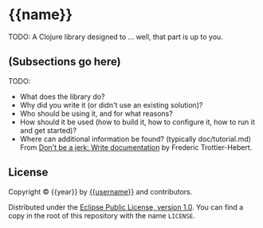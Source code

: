 # {{name}}

TODO: A Clojure library designed to ... well, that part is up to you.

## (Subsections go here)

TODO:
* What does the library do?
* Why did you write it (or didn't use an existing solution)?
* Who should be using it, and for what reasons?
* How should it be used (how to build it, how to configure it, how to run it and get started)?
* Where can additional information be found? (typically doc/tutorial.md)
From [Don't be a jerk: Write documentation](http://ferd.ca/don-t-be-a-jerk-write-documentation.html)
by Frederic Trottier-Hebert.

## License

Copyright © {{year}} by [{{username}}](https://github.com/{{username}}) and
contributors.

Distributed under the [Eclipse Public License, version 1.0][license]. You can
find a copy in the root of this repository with the name `LICENSE`.

[license]: http://www.eclipse.org/legal/epl-v10.html "Eclipse Public License, version 1.0"
